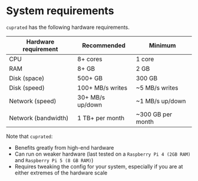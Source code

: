 # System requirements

`cuprated` has the following hardware requirements.

| Hardware requirement | Recommended       | Minimum |
|----------------------|-------------------|---------|
| CPU                  | 8+ cores          | 1 core
| RAM                  | 8+ GB             | 2 GB
| Disk (space)         | 500+ GB           | 300 GB
| Disk (speed)         | 100+ MB/s writes  | ~5 MB/s writes
| Network (speed)      | 30+ MB/s up/down  | ~1 MB/s up/down
| Network (bandwidth)  | 1 TB+ per month   | ~300 GB per month

Note that `cuprated`:
- Benefits greatly from high-end hardware
- Can run on weaker hardware (last tested on a `Raspberry Pi 4 (2GB RAM)` and `Raspberry Pi 5 (8 GB RAM)`)
- Requires tweaking the config for your system, especially if you are at either extremes of the hardware scale